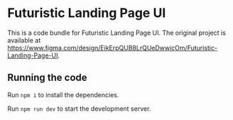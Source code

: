 
  # Futuristic Landing Page UI

  This is a code bundle for Futuristic Landing Page UI. The original project is available at https://www.figma.com/design/EjkErpQUB8LrQUeDwwicOm/Futuristic-Landing-Page-UI.

  ## Running the code

  Run `npm i` to install the dependencies.

  Run `npm run dev` to start the development server.
  